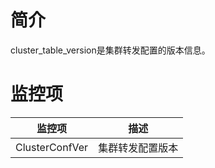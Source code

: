 # 简介

cluster_table_version是集群转发配置的版本信息。

# 监控项

| 监控项         | 描述         |
| -------------- | ------------ |
| ClusterConfVer | 集群转发配置版本 |
